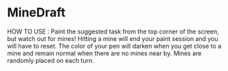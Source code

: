 # MineDraft

  HOW TO USE :  Paint the suggested task from the top corner of the screen, but watch out for mines!  Hitting a mine will end your paint session and you will have to reset.  The color of your pen will darken when you get close to a mine and remain normal when there are no mines near by.
Mines are randomly placed on each turn.

